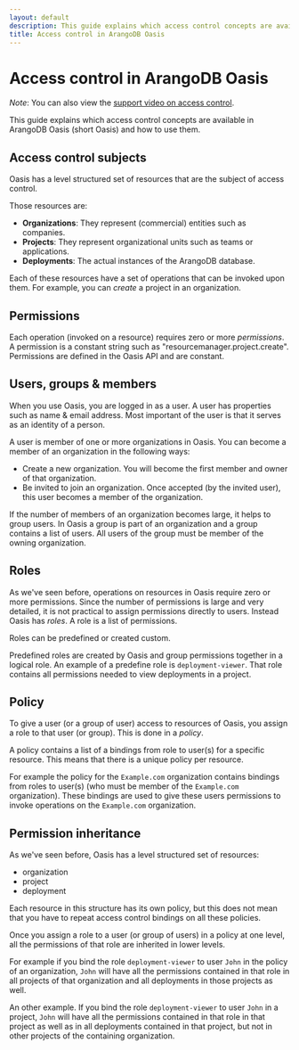 ```yaml
---
layout: default
description: This guide explains which access control concepts are available in Oasis and how to use them.
title: Access control in ArangoDB Oasis
---
```

# Access control in ArangoDB Oasis

_Note_: You can also view the [support video on access control](https://www.youtube.com/watch?v=nhg1Y39JZF8&list=PL0tn-TSss6NWH3DNyF96Zbz8LQ0OaFmvS&index=7&t=0s).

This guide explains which access control concepts are available in
ArangoDB Oasis (short Oasis) and how to use them.

## Access control subjects

Oasis has a level structured set of resources that are the subject of access control.

Those resources are:

- **Organizations**: They represent (commercial) entities such as companies.
- **Projects**: They represent organizational units such as teams or applications.
- **Deployments**: The actual instances of the ArangoDB database.

Each of these resources have a set of operations that can be invoked upon them.
For example, you can *create* a project in an organization.

## Permissions

Each operation (invoked on a resource) requires zero or more *permissions*.
A permission is a constant string such as "resourcemanager.project.create".
Permissions are defined in the Oasis API and are constant.

## Users, groups & members

When you use Oasis, you are logged in as a user.
A user has properties such as name & email address.
Most important of the user is that it serves as an identity of a person.

A user is member of one or more organizations in Oasis.
You can become a member of an organization in the following ways:

- Create a new organization. You will become the first member and owner of that organization.
- Be invited to join an organization. Once accepted (by the invited user), this user
  becomes a member of the organization.

If the number of members of an organization becomes large, it helps to group
users. In Oasis a group is part of an organization and a group contains
a list of users. All users of the group must be member of the owning organization.

## Roles

As we've seen before, operations on resources in Oasis require zero or more permissions.
Since the number of permissions is large and very detailed, it is not practical
to assign permissions directly to users.
Instead Oasis has *roles*. A role is a list of permissions.

Roles can be predefined or created custom.

Predefined roles are created by Oasis and group permissions together in a logical
role. An example of a predefine role is `deployment-viewer`. That role contains
all permissions needed to view deployments in a project.

## Policy

To give a user (or a group of user) access to resources of Oasis,
you assign a role to that user (or group). This is done in a *policy*.

A policy contains a list of a bindings from role to user(s) for a specific resource.
This means that there is a unique policy per resource.

For example the policy for the `Example.com` organization contains bindings
from roles to user(s) (who must be member of the `Example.com` organization).
These bindings are used to give these users permissions to invoke operations
on the `Example.com` organization.

## Permission inheritance

As we've seen before, Oasis has a level structured set of resources:

- organization
- project
- deployment

Each resource in this structure has its own policy, but this does not
mean that you have to repeat access control bindings on all these policies.

Once you assign a role to a user (or group of users) in a policy at one level,
all the permissions of that role are inherited in lower levels.

For example if you bind the role `deployment-viewer` to user `John` in the policy
of an organization, `John` will have all the permissions contained in that role in
all projects of that organization and all deployments in those projects as well.

An other example. If you bind the role `deployment-viewer` to user `John`
in a project, `John` will have all the permissions contained in that role in that
project as well as in all deployments contained in that project, but not in
other projects of the containing organization.
